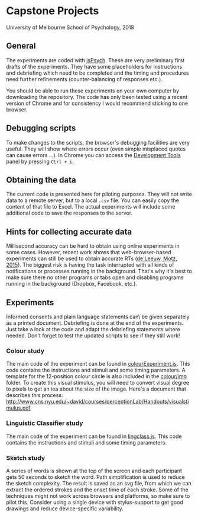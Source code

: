 # Capstone Projects 
University of Melbourne School of Psychology, 2018


## General

The experiments are coded with [jsPsych](https://www.jspsych.org/plugins/jspsych-html-keyboard-response/).
These are very preliminary first drafts of the experiments. They have some placeholders for instructions and debriefing which need to be completed and the timing and procedures need further refinements (counter-balancing of responses etc.).

You should be able to run these experiments on your own computer by downloading the repository.
The code has only been tested using a recent version of Chrome and for consistency I would recommend sticking to one browser.


## Debugging scripts
To make changes to the scripts, the browser's debugging facilities are very useful. They will show where errors occur (even simple misplaced quotes can cause errors ...). In Chrome you can access the [Development Tools](https://developers.google.com/web/tools/chrome-devtools/) panel by pressing <code>Ctrl + i</code>. 


## Obtaining the data
The current code is presented here for piloting purposes. They will not write data to a remote server,  but to a local <code>.csv</code> file. You can easily copy the content of that file to Excel. The actual experiments will include some additional code to save the responses to the server.


## Hints for collecting accurate data
Millisecond accuracy can be hard to obtain using online experiments in some cases. However, recent work shows that web-browser-based experiments can still be used to obtain accurate RTs ([de Leeuw, Motz, 2015](https://link.springer.com/article/10.3758/s13428-015-0567-2)). The biggest risk is having the task interrupted with all kinds of notifications or processes running in the background. That's why it's best to make sure there no other programs or tabs open and disabling programs running in the background (Dropbox, Facebook, etc.).



## Experiments
Informed consents and plain language statements can\ be given separately as a printed document. 
Debriefing is done at the end of the experiments. Just take a look at the code and adapt the debriefing statements where needed. Don't forget to test the updated scripts to see if they still work!

### Colour study
The main code of the experiment can be found in [colourExperiment.js](./colour/js/colourExperiment.js).
This code contains the instructions and stimuli and some timing parameters. A template for the 12-position colour circle is also included in the [colour/img](./colour/img/) folder. To create this visual stimulus, you will need to convert visual degree to pixels to get an iea about the size of the image. Here's a document that describes this process: http://www.cns.nyu.edu/~david/courses/perceptionLab/Handouts/visualstimulus.pdf



### Linguistic Classifier study
The main code of the experiment can be found in [lingclass.js](./lingclass/js/lingclass.js).
This code contains the instructions and stimuli and some timing parameters.


### Sketch study
A series of words is shown at the top of the screen and each participant gets 50 seconds to sketch the word. Path simplification is used to reduce the sketch complexity. The result is saved as an svg file, from which we can extract the ordered strokes and the onset time of each stroke. 
Some of the techniques might not work across browsers and platforms, so make sure to pilot this.
Consider using a single device with stylus-support to get good drawings and reduce device-specific variability.


